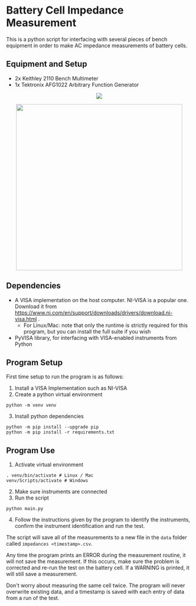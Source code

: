 # Battery Cell Impedance Measurement

This is a python script for interfacing with several pieces of bench equipment in order to make AC impedance measurements of battery cells.

## Equipment and Setup

- 2x Keithley 2110 Bench Multimeter
- 1x Tektronix AFG1022 Arbitrary Function Generator

<p align="center">
  <img src="https://raw.githubusercontent.com/a2k-hanlon/auto-impedance-test/main/images/setupDiagram.drawio.svg">
</p>

<p align="center">
  <img width=450px src="https://raw.githubusercontent.com/a2k-hanlon/auto-impedance-test/main/images/setup.jpg">
</p>

## Dependencies

- A VISA implementation on the host computer. NI-VISA is a popular one. Download it from https://www.ni.com/en/support/downloads/drivers/download.ni-visa.html .
  - For Linux/Mac: note that only the runtime is strictly required for this program, but you can install the full suite if you wish
- PyVISA library, for interfacing with VISA-enabled instruments from Python

## Program Setup

First time setup to run the program is as follows:

1. Install a VISA Implementation such as NI-VISA
2. Create a python virtual environment
```shell
python -m venv venv
```
3. Install python dependencies
```shell
python -m pip install --upgrade pip
python -m pip install -r requirements.txt
```
## Program Use

1. Activate virtual environment
```shell
. venv/bin/activate # Linux / Mac
venv/Scripts/activate # Windows
```
2. Make sure instruments are connected
3. Run the script
```shell
python main.py
```
4. Follow the instructions given by the program to identify the instruments, confirm the instrument identification and run the test.

The script will save all of the measurements to a new file in the `data` folder called `impedances <timestamp>.csv`.

Any time the program prints an ERROR during the measurement routine, it will not save the measurement. If this occurs, make sure the problem is corrected and re-run the test on the battery cell. If a WARNING is printed, it will still save a measurement.

Don't worry about measuring the same cell twice. The program will never overwrite existing data, and a timestamp is saved with each entry of data from a run of the test.
